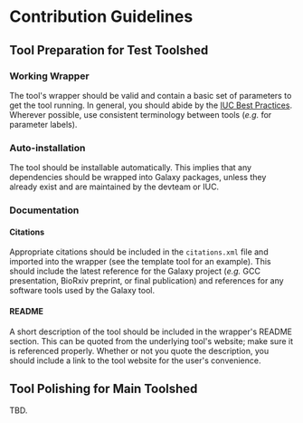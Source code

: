 # Contribution Guidelines

## Tool Preparation for Test Toolshed

### Working Wrapper

The tool's wrapper should be valid and contain a basic set of parameters to get the tool running. In general, you should abide by the [IUC Best Practices](https://galaxy-iuc-standards.readthedocs.io). Wherever possible, use consistent terminology between tools (_e.g._ for parameter labels). 

### Auto-installation

The tool should be installable automatically. This implies that any dependencies should be wrapped into Galaxy packages, unless they already exist and are maintained by the devteam or IUC.

### Documentation

#### Citations

Appropriate citations should be included in the `citations.xml` file and imported into the wrapper (see the template tool for an example). This should include the latest reference for the Galaxy project (_e.g._ GCC presentation, BioRxiv preprint, or final publication) and references for any software tools used by the Galaxy tool.

#### README

A short description of the tool should be included in the wrapper's README section. This can be quoted from the underlying tool's website; make sure it is referenced properly. Whether or not you quote the description, you should include a link to the tool website for the user's convenience. 

## Tool Polishing for Main Toolshed

TBD.
